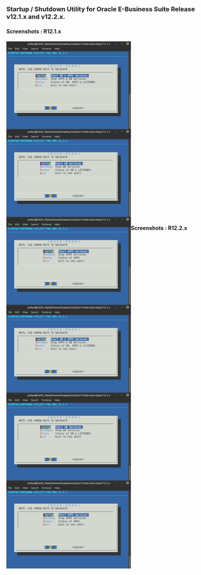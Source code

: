 ### Startup / Shutdown Utility for Oracle E-Business Suite Release v12.1.x and v12.2.x.

#### Screenshots : R12.1.x
<img src="images/r12.1.x/ebs-121x-snsu.png" align="left" alt="Single user approach" width="327" height="231" />
<img src="images/r12.1.x/ebs-121x-mnmu-db.png" align="center" alt="Multi-user approach : DB Services" width="327" height="231" />
<img src="images/r12.1.x/ebs-121x-mnmu-apps.png" align="left" alt="Multi-user approach : APPS Services" width="327" height="231" />
<br>

#### Screenshots : R12.2.x
<img src="images/r12.2.x/ebs-122x-snsu.png" align="left" alt="Single user approach" width="327" height="231" />
<img src="images/r12.2.x/ebs-122x-mnmu-db.png" align="center" alt="Multi-user approach : DB Services" width="327" height="231" />
<img src="images/r12.2.x/ebs-122x-mnmu-apps.png" align="left" alt="Multi-user approach : APPS Services" width="327" height="231" />